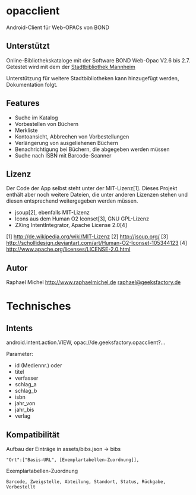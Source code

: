 opacclient
==========
Android-Client für Web-OPACs von BOND

Unterstützt
-----------
Online-Bibliothekskataloge mit der Software BOND Web-Opac V2.6 bis 2.7.
Getestet wird mit dem der [Stadtbibliothek Mannheim](http://katalog.mannheim.de/wopac/index.asp?DB=wopac)

Unterstützung für weitere Stadtbibliotheken kann hinzugefügt werden, Dokumentation folgt.

Features
--------
* Suche im Katalog
* Vorbestellen von Büchern
* Merkliste
* Kontoansicht, Abbrechen von Vorbestellungen
* Verlängerung von ausgeliehenen Büchern
* Benachrichtigung bei Büchern, die abgegeben werden müssen
* Suche nach ISBN mit Barcode-Scanner

Lizenz
------
Der Code der App selbst steht unter der MIT-Lizenz[1]. Dieses Projekt enthält aber noch weitere Dateien, die unter anderen Lizenzen stehen und diesen entsprechend weitergegeben werden müssen.
* jsoup[2], ebenfalls MIT-Lizenz
* Icons aus dem Human O2 Iconset[3], GNU GPL-Lizenz
* ZXing IntentIntegrator, Apache License 2.0[4]

[1] http://de.wikipedia.org/wiki/MIT-Lizenz
[2] http://jsoup.org/
[3] http://schollidesign.deviantart.com/art/Human-O2-Iconset-105344123
[4] http://www.apache.org/licenses/LICENSE-2.0.html 

Autor
-----
Raphael Michel
http://www.raphaelmichel.de
raphael@geeksfactory.de

Technisches
===========

Intents
-------
android.intent.action.VIEW, opac://de.geeksfactory.opacclient?…

Parameter:
* id (Mediennr.)
oder
* titel
* verfasser
* schlag_a
* schlag_b
* isbn
* jahr_von
* jahr_bis
* verlag

Kompatibilität
---------------
Aufbau der Einträge  in assets/bibs.json -> bibs

    "Ort":["Basis-URL", [Exemplartabellen-Zuordnung]],

Exemplartabellen-Zuordnung

    Barcode, Zweigstelle, Abteilung, Standort, Status, Rückgabe, Vorbestellt
